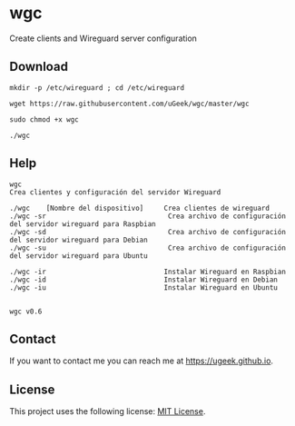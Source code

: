 # wgc
Create clients and Wireguard server configuration

## Download
```
mkdir -p /etc/wireguard ; cd /etc/wireguard
```

```
wget https://raw.githubusercontent.com/uGeek/wgc/master/wgc
```

```
sudo chmod +x wgc
```

```
./wgc
```



## Help
```
wgc
Crea clientes y configuración del servidor Wireguard 

./wgc    [Nombre del dispositivo]     Crea clientes de wireguard
./wgc -sr                              Crea archivo de configuración del servidor wireguard para Raspbian
./wgc -sd                              Crea archivo de configuración del servidor wireguard para Debian
./wgc -su                              Crea archivo de configuración del servidor wireguard para Ubuntu
 
./wgc -ir                             Instalar Wireguard en Raspbian
./wgc -id                             Instalar Wireguard en Debian
./wgc -iu                             Instalar Wireguard en Ubuntu
 
 
wgc v0.6 
```

## Contact

If you want to contact me you can reach me at https://ugeek.github.io.

## License

This project uses the following license: [MIT License](https://choosealicense.com/licenses/mit/).

